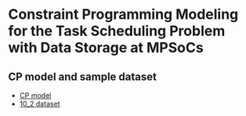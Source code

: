 # Constraint Programming Modeling for the Task Scheduling Problem with Data Storage at MPSoCs


## CP model and sample dataset 

* [CP model](./opl_simple_model/dag_scheduler.mod) 
* [10_2 dataset](./opl_simple_model/graph_10_2_1.dat)


 